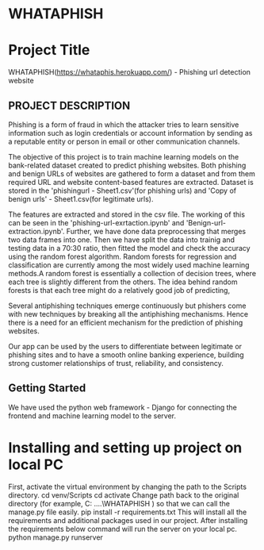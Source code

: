 # WHATAPHISH

# Project Title
WHATAPHISH(https://whataphis.herokuapp.com/) - Phishing url detection website

## PROJECT DESCRIPTION
Phishing is a form of fraud in which the attacker tries to learn sensitive information such as login credentials or account information by sending as a reputable entity or person in email or other communication channels.

The objective of this project is to train machine learning models on the bank-related dataset created to predict phishing websites. Both phishing and benign URLs of websites are gathered to form a dataset and from them required URL and website content-based features are extracted. Dataset is stored in the 'phishingurl - Sheet1.csv'(for phishing urls) and 'Copy of benign urls' - Sheet1.csv(for legitimate urls).

The features are extracted and stored in the csv file. The working of this can be seen in the 'phishing-url-exrtaction.ipynb' and 'Benign-url-extraction.ipynb'.
Further, we have done data preprocessing that merges two data frames into one. Then we have split the data into trainig and testing data in a 70:30 ratio, then fitted the model and check the accuracy using the random forest algorithm. Random forests for regression and classification are currently among the most widely used machine learning methods.A random forest is essentially a collection of decision trees, where each tree is slightly different from the others. The idea behind random forests is that each tree might do a relatively good job of predicting,

Several antiphishing techniques emerge continuously but phishers come with new techniques by breaking all the antiphishing mechanisms. Hence there is a need for an efficient mechanism for the prediction of phishing websites.

Our app can be used by the users to differentiate between legitimate or phishing sites and to have a smooth online banking experience, building strong customer relationships of trust, reliability, and consistency.
## Getting Started

We have used the python web framework - Django for connecting the frontend and machine learning model to the server.

# Installing and setting up project on local PC

First, activate the virtual environment by changing the path to the Scripts directory. cd venv/Scripts cd activate
Change path back to the original directory (for example, C: ....\WHATAPHISH ) so that we can call the manage.py file easily.
pip install -r requirements.txt
This will install all the requirements and additional packages used in our project.
After installing the requirements below command will run the server on your local pc. python manage.py runserver

